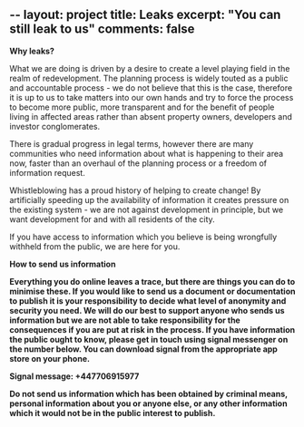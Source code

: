 --
layout: project
title: Leaks
excerpt: "You can still leak to us"
comments: false
--

<b> Why leaks? </b>

What we are doing is driven by a desire to create a level playing field in the realm of redevelopment. The planning process is widely touted as a public and accountable process - we do not believe that this is the case, therefore it is up to us to take matters into our own hands and try to force the process to become more public, more transparent and for the benefit of people living in affected areas rather than absent property owners, developers and investor conglomerates.

There is gradual progress in legal terms, however there are many communities who need information about what is happening to their area now, faster than an overhaul of the planning process or a freedom of information request.

Whistleblowing has a proud history of helping to create change! By artificially speeding up the availability of information it creates pressure on the existing system - we are not against development in principle, but we want development for and with all residents of the city.

If you have access to information which you believe is being wrongfully withheld from the public, we are here for you.

<b> How to send us information <b/>
    
Everything you do online leaves a trace, but there are things you can do to minimise these. If you would like to send us a document or documentation to publish it is your responsibility to decide what level of anonymity and security you need. We will do our best to support anyone who sends us information but we are not able to take responsibility for the consequences if you are put at risk in the process. If you have information the public ought to know, please get in touch using signal messenger on the number below. You can download signal from the appropriate app store on your phone.

Signal message: +447706915977

Do not send us information which has been obtained by criminal means, personal information about you or anyone else, or any other information which it would not be in the public interest to publish.


